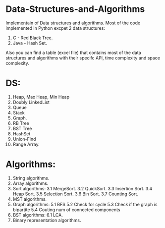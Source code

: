 # Data-Structures-and-Algorithms
Implementain of Data structures and algorithms.
Most of the code implemented in Python excpet 2 data structures:
1. C - Red Black Tree.
2. Java - Hash Set.

Also you can find a table (excel file) that contains most of the data structures and algorithms with their specifc API, time complexity and space complexity.

# DS:
1. Heap, Max Heap, Min Heap
2. Doubly LinkedList
3. Queue
4. Stack
5. Graph.
6. RB Tree
7. BST Tree
8. HashSet
9. Union-Find
10. Range Array.

# Algorithms:
1. String algorithms.
2. Array algorithms.
3. Sort algorithms:
  3.1 MergeSort.
  3.2 QuickSort.
  3.3 Insertion Sort.
  3.4 Heap Sort.
  3.5 Selection Sort.
  3.6 Bin Sort.
  3.7 Counting Sort.
4. MST algorithms.
5. Graph algorithms:
  5.1 BFS
  5.2 Check for cycle
  5.3 Check if the graph is bipartite
  5.4 Couting num of connected components
6. BST algorithms:
  6.1 LCA.
7. Binary representation algorithms.
